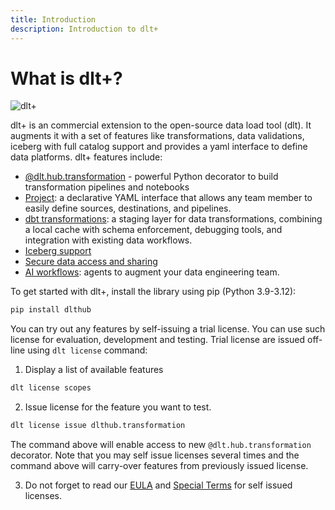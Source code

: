 ```yaml
---
title: Introduction
description: Introduction to dlt+
---
```


# What is dlt+?

![dlt+](/img/slot-machine-gif.gif)

dlt+ is an commercial extension to the open-source data load tool (dlt). It augments it with a set of features like transformations, data validations,
iceberg with full catalog support and provides a yaml interface to define data platforms. dlt+ features include:

- [@dlt.hub.transformation](features/transformations/index.md) - powerful Python decorator to build transformation pipelines and notebooks
- [Project](features/project): a declarative YAML interface that allows any team member to easily define sources, destinations, and pipelines.
- [dbt transformations](features/transformations/dbt-transformations.md): a staging layer for data transformations, combining a local cache with schema enforcement, debugging tools, and integration with existing data workflows.
- [Iceberg support](ecosystem/iceberg.md)
- [Secure data access and sharing](features/data-access.md)
- [AI workflows](features/ai.md): agents to augment your data engineering team.

To get started with dlt+, install the library using pip (Python 3.9-3.12):

```sh
pip install dlthub
```

You can try out any features by self-issuing a trial license. You can use such license for evaluation, development and testing.
Trial license are issued off-line using `dlt license` command:

1. Display a list of available features
```sh
dlt license scopes
```

2. Issue license for the feature you want to test.

```sh
dlt license issue dlthub.transformation
```

The command above will enable access to new `@dlt.hub.transformation` decorator. Note that you may
self issue licenses several times and the command above will carry-over features from previously issued license.

3. Do not forget to read our [EULA](EULA.md) and [Special Terms](EULA.md#specific-terms-for-the-self-issued-trial-license-self-issued-trial-terms)
for self issued licenses.
